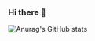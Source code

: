 ### Hi there 👋

![Anurag's GitHub stats](https://github-readme-stats.vercel.app/api?username=kasparnau&show_icons=true&theme=github_dark)
